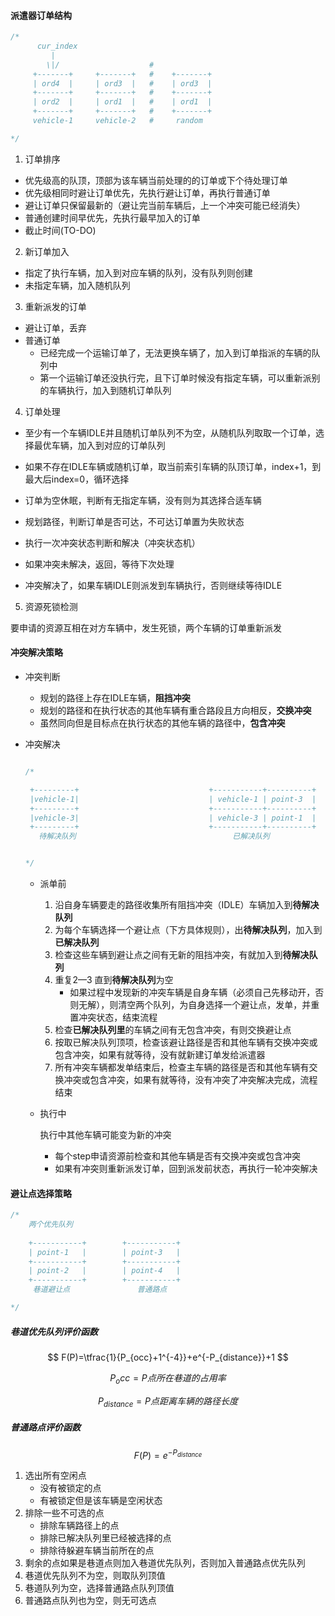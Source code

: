 #### 派遣器订单结构

```c++
/*
      cur_index
         |
        \|/                    #
     +-------+     +-------+   #    +-------+
     | ord4  |     | ord3  |   #    | ord3  |
     +-------+     +-------+   #    +-------+
     | ord2  |     | ord1  |   #    | ord1  |
     +-------+     +-------+   #    +-------+
     vehicle-1     vehicle-2   #     random

*/
```

1. 订单排序
  - 优先级高的队顶，顶部为该车辆当前处理的的订单或下个待处理订单
  - 优先级相同时避让订单优先，先执行避让订单，再执行普通订单
  - 避让订单只保留最新的（避让完当前车辆后，上一个冲突可能已经消失）
  - 普通创建时间早优先，先执行最早加入的订单
  - 截止时间(TO-DO)

2. 新订单加入
  - 指定了执行车辆，加入到对应车辆的队列，没有队列则创建
  - 未指定车辆，加入随机队列

3. 重新派发的订单

  - 避让订单，丢弃
  - 普通订单
    - 已经完成一个运输订单了，无法更换车辆了，加入到订单指派的车辆的队列中
    - 第一个运输订单还没执行完，且下订单时候没有指定车辆，可以重新派别的车辆执行，加入到随机订单队列

4. 订单处理

  - 至少有一个车辆IDLE并且随机订单队列不为空，从随机队列取取一个订单，选择最优车辆，加入到对应的订单队列
  - 如果不存在IDLE车辆或随机订单，取当前索引车辆的队顶订单，index+1，到最大后index=0，循环选择

  - 订单为空休眠，判断有无指定车辆，没有则为其选择合适车辆
  - 规划路径，判断订单是否可达，不可达订单置为失败状态
  - 执行一次冲突状态判断和解决（冲突状态机）
  - 如果冲突未解决，返回，等待下次处理
  - 冲突解决了，如果车辆IDLE则派发到车辆执行，否则继续等待IDLE

5. 资源死锁检测

  要申请的资源互相在对方车辆中，发生死锁，两个车辆的订单重新派发

#### 冲突解决策略

- 冲突判断

  - 规划的路径上存在IDLE车辆，**阻挡冲突**
  - 规划的路径和在执行状态的其他车辆有重合路段且方向相反，**交换冲突**
  - 虽然同向但是目标点在执行状态的其他车辆的路径中，**包含冲突**

- 冲突解决

  ```c++
  
  /*
  
   +---------+                             +-----------+----------+
   |vehicle-1|                             | vehicle-1 | point-3  |
   +---------+                             +-----------+----------+
   |vehicle-3|                             | vehicle-3 | point-1  |
   +---------+                             +-----------+----------+
     待解决队列                                   已解决队列
  
  
  */
  
  ```
  
  
  
  - 派单前
    
    1. 沿自身车辆要走的路径收集所有阻挡冲突（IDLE）车辆加入到**待解决队列**
    2. 为每个车辆选择一个避让点（下方具体规则），出**待解决队列**，加入到**已解决队列**
    3. 检查这些车辆到避让点之间有无新的阻挡冲突，有就加入到**待解决队列**
    4. 重复2—3 直到**待解决队列**为空
       - 如果过程中发现新的冲突车辆是自身车辆（必须自己先移动开，否则无解），则清空两个队列，为自身选择一个避让点，发单，并重置冲突状态，结束流程
    5. 检查**已解决队列里**的车辆之间有无包含冲突，有则交换避让点
    6. 按取已解决队列顶项，检查该避让路径是否和其他车辆有交换冲突或包含冲突，如果有就等待，没有就新建订单发给派遣器
    7. 所有冲突车辆都发单结束后，检查主车辆的路径是否和其他车辆有交换冲突或包含冲突，如果有就等待，没有冲突了冲突解决完成，流程结束
    
  - 执行中
  
    执行中其他车辆可能变为新的冲突
  
    - 每个step申请资源前检查和其他车辆是否有交换冲突或包含冲突
    - 如果有冲突则重新派发订单，回到派发前状态，再执行一轮冲突解决
  
  

#### 避让点选择策略

```C++
/*
	两个优先队列
	
	+-----------+        +-----------+   
	| point-1   |        | point-3   |
	+-----------+        +-----------+
	| point-2   |        | point-4   |
	+-----------+        +-----------+
	 巷道避让点               普通路点 

*/
```

  ##### 巷道优先队列评价函数

$$
F(P)=\tfrac{1}{P_{occ}+1^{-4}}+e^{-P_{distance}}+1
$$

$$
P_occ =P点所在巷道的占用率
$$

$$
P_{distance}=P点距离车辆的路径长度
$$

##### 普通路点评价函数

$$
F(P)=e^{-P_{distance}}
$$



1. 选出所有空闲点
   - 没有被锁定的点
   - 有被锁定但是该车辆是空闲状态
2. 排除一些不可选的点
   - 排除车辆路径上的点
   - 排除已解决队列里已经被选择的点
   - 排除待躲避车辆当前所在的点
3. 剩余的点如果是巷道点则加入巷道优先队列，否则加入普通路点优先队列
4. 巷道优先队列不为空，则取队列顶值
5. 巷道队列为空，选择普通路点队列顶值
6. 普通路点队列也为空，则无可选点



  